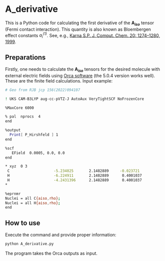 # A_derivative
This is a Python code for calculating the first derivative of the **A<sub>*iso*</sub>** tensor (Fermi contact interaction). This quantity is also known as Bloembergen effect constants *a<sub>i</sub><sup>(1)</sup>*. See, e.g., [Karna S.P. J. Comput. Chem. 20: 1274–1280, 1999](doi.org/10.1002/(SICI)1096-987X(199909)20:12<1274::AID-JCC7>3.0.CO;2-7).

## Preparations
Firstly, one needs to calculate the **A<sub>*iso*</sub>** tensors for the desired molecule with external electric fields using [Orca software](https://orcaforum.kofo.mpg.de) (the 5.0.4 version works well). These are the finite field calculations. Input example:
```sh
# Geo from RJB jcp 156(2022)094107                                                                                                                                                                                 

! UKS CAM-B3LYP aug-cc-pVTZ-J AutoAux VeryTightSCF NoFrozenCore

%MaxCore 6000

% pal  nprocs  4
end

%output
  Print[ P_Hirshfeld ] 1
end

%scf
   EField  0.0005, 0.0, 0.0
end

* xyz  0 3
 C                    -5.234025       2.1482889     -0.023721
 H                    -6.224911       2.1482889      0.4001037
 H                    -4.2431396      2.1482889      0.4001037
*

%eprnmr
Nuclei = all C{aiso,rho};
Nuclei = all H{aiso,rho};
end
```


## How to use
Execute the command and provide proper information:
```sh
python A_derivative.py
```

The program takes the Orca outputs as input.
